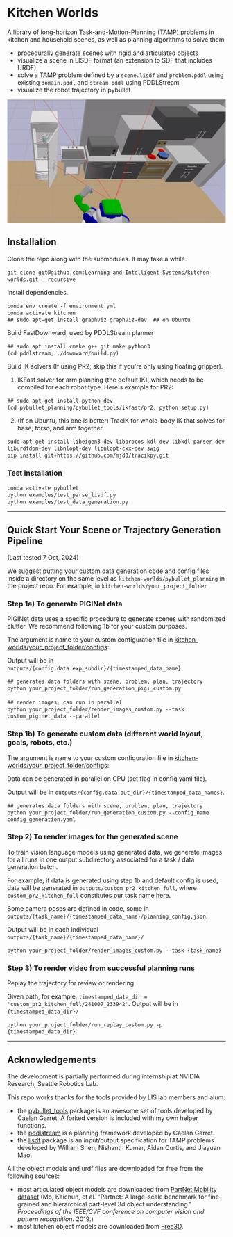# Kitchen Worlds

A library of long-horizon Task-and-Motion-Planning (TAMP) problems in kitchen and household scenes, as well as planning algorithms to solve them

- procedurally generate scenes with rigid and articulated objects
- visualize a scene in LISDF format (an extension to SDF that includes URDF)
- solve a TAMP problem defined by a `scene.lisdf` and `problem.pddl` using existing `domain.pddl` and `stream.pddl` using PDDLStream
- visualize the robot trajectory in pybullet

<img src="gifs/demo-cabbage.gif"></img>

<!--
<video autoplay loop muted playsinline width=100%>
  <source src="mp4/demo-cabbage.mp4" type="video/mp4">
</video>

<table class="multicol tightframes">
<tr>
<td width="33%">

<img src="imgs/demo-cabbage-1.png"></img>

</td>
<td width="33%">

<img src="imgs/demo-cabbage-2.png"></img>

</td>
<td width="33%">

<img src="imgs/demo-cabbage-4.png"></img>

</td>
</tr>
</table>
-->

## Installation

Clone the repo along with the submodules. It may take a while.

```shell
git clone git@github.com:Learning-and-Intelligent-Systems/kitchen-worlds.git --recursive
```

Install dependencies. 
<!-- 
Install [graphviz](https://pygraphviz.github.io/documentation/latest/install.html).
-->
```shell
conda env create -f environment.yml
conda activate kitchen
## sudo apt-get install graphviz graphviz-dev  ## on Ubuntu
```

Build FastDownward, used by PDDLStream planner

```shell
## sudo apt install cmake g++ git make python3
(cd pddlstream; ./downward/build.py)
```

Build IK solvers (If using PR2; skip this if you're only using floating gripper).

1) IKFast solver for arm planning (the default IK), which needs to be compiled for each robot type. Here's example for PR2:

```shell
## sudo apt-get install python-dev
(cd pybullet_planning/pybullet_tools/ikfast/pr2; python setup.py)
```

2) (If on Ubuntu, this one is better) TracIK for whole-body IK that solves for base, torso, and arm together

```shell
sudo apt-get install libeigen3-dev liborocos-kdl-dev libkdl-parser-dev liburdfdom-dev libnlopt-dev libnlopt-cxx-dev swig
pip install git+https://github.com/mjd3/tracikpy.git
```

### Test Installation

```shell 
conda activate pybullet
python examples/test_parse_lisdf.py
python examples/test_data_generation.py
```

---

<!--

## Tutorials

Here are some example scripts to help you understand the scene generation and task and motion planning tools 

--- 

-->

## Quick Start Your Scene or Trajectory Generation Pipeline

(Last tested 7 Oct, 2024)

We suggest putting your custom data generation code and config files inside a directory on the same level as `kitchen-worlds/pybullet_planning` in the project repo. For example, in `kitchen-worlds/your_project_folder`

### Step 1a) To generate PIGINet data

PIGINet data uses a specific procedure to generate scenes with randomized clutter. We recommend following 1b for your custom purposes.

The argument is name to your custom configuration file in [kitchen-worlds/your_project_folder/configs](https://github.com/Learning-and-Intelligent-Systems/kitchen-worlds/blob/master/your_project_folder/configs/config_generation_pigi.yaml):

Output will be in `outputs/{config.data.exp_subdir}/{timestamped_data_name}`.

```shell
## generates data folders with scene, problem, plan, trajectory
python your_project_folder/run_generation_pigi_custom.py

## render images, can run in parallel
python your_project_folder/render_images_custom.py --task custom_piginet_data --parallel
```

### Step 1b) To generate custom data (different world layout, goals, robots, etc.)

The argument is name to your custom configuration file in [kitchen-worlds/your_project_folder/configs](https://github.com/Learning-and-Intelligent-Systems/kitchen-worlds/blob/master/your_project_folder/configs/config_generation.yaml):

Data can be generated in parallel on CPU (set flag in config yaml file).

Output will be in `outputs/{config.data.out_dir}/{timestamped_data_names}`.

```shell
## generates data folders with scene, problem, plan, trajectory
python your_project_folder/run_generation_custom.py --config_name config_generation.yaml
```

### Step 2) To render images for the generated scene

To train vision language models using generated data, we generate images for all runs in one output subdirectory associated for a task / data generation batch. 

For example, if data is generated using step 1b and default config is used, data will be generated in `outputs/custom_pr2_kitchen_full`, where `custom_pr2_kitchen_full` constitutes our task name here.

Some camera poses are defined in code, some in `outputs/{task_name}/{timestamped_data_name}/planning_config.json`. 

Output will be in each individual `outputs/{task_name}/{timestamped_data_name}/`

```shell 
python your_project_folder/render_images_custom.py --task {task_name}
```

### Step 3) To render video from successful planning runs

Replay the trajectory for review or rendering

Given path, for example, `timestamped_data_dir = 'custom_pr2_kitchen_full/241007_233942'`. Output will be in `{timestamped_data_dir}/`

```shell
python your_project_folder/run_replay_custom.py -p {timestamped_data_dir}
```

<!--

---

## Examples

### Generate Worlds, Problems, and Plans

Collecting data involves generating data folders that include scene layout `scene.lisdf`, `problem.pddl`, `plan.json`, and trajectory `commands.pkl`. It can be run without gui (faster) and can be run in parallel. Note that planning is not guaranteed to be return a solution within timeout, depending on the domain.

There are two scripts for collecting data:

1) One is simpler, cleaner, and more adaptable for your tasks. It supports parallel data collection (change to `parallel: true; n_data: 10` in config yaml file). Example configuration files are provided in [kitchen-worlds/pybullet_planning/data_generator/configs](https://github.com/zt-yang/pybullet_planning/blob/master/data_generator/configs/kitchen_full_feg.yaml):

```shell
python examples/test_data_generation.py --config_name kitchen_full_pr2.yaml  ## PR2 with extended torso range
python examples/test_data_generation.py --config_name kitchen_full_feg.yaml  ## floating franka gripper
python examples/test_data_generation.py --config_path {path/to/your/custom_data_config.yaml}
```

2) The other uses a more general set of classes and processes. It supports replaning and continuously interacting with the environment. It was used to generate data for PIGINet [Sequence-Based Plan Feasibility Prediction for Efficient Task and Motion Planning](https://piginet.github.io/). Example configuration files are provided in [kitchen-worlds/pybullet_planning/cogarch_tools/configs](https://github.com/zt-yang/pybullet_planning/blob/master/cogarch_tools/configs/config_pigi.yaml):

```shell
python examples/test_data_generation_pigi.py  ## PR2 with extended torso range
```

The outputs from both scripts will be one or multiple data folders that you can use as input to the following post-processing scripts.

For example, a path may be `/home/yang/Documents/kitchen-worlds/outputs/test_feg_kitchen_mini/230214_205947`. You may also use the parent folder name `test_feg_kitchen_mini` as input to process all data folders for that task.

### Generate Images and Videos

Render images from camera poses given in `planning_config.json` of the data folders, which originates from the `camera_poses` field of data generation config files. The output images will be in their original data folders.

```shell
python examples/test_image_generation.py --task {path/to/your/task_name/data_dir}
python examples/test_image_generation.py --path {task_name}
```

Replay the generated trajectory in a given data path. Example configuration files are provided in [kitchen-worlds/pybullet_planning/pigi_tools/configs](https://github.com/zt-yang/pybullet_planning/blob/master/pigi_tools/configs/replay_rss.yaml). You can modify the options in config file to generate mp4, jpg, and gif.

```shell
python examples/test_replay_pigi_data.py --name replay_rss.yaml
python examples/test_replay_pigi_data.py --path {path/to/your/custom_replay_config.yaml}
```

### Customize Your Layout or Goals

Generate layout only:

```shell
python examples/test_world_builder.py -c kitchen_full_feg.yaml
```

-->

---

## Acknowledgements

The development is partially performed during internship at NVIDIA Research, Seattle Robotics Lab.

This repo works thanks for the tools provided by LIS lab members and alum:

* the [pybullet_tools](https://github.com/caelan/pybullet-planning/tree/master/pybullet_tools) package is an awesome set of tools developed by Caelan Garret. A forked version is included with my own helper functions.
* the [pddlstream](https://github.com/caelan/pddlstream) is a planning framework developed by Caelan Garret.
* the [lisdf](https://github.com/Learning-and-Intelligent-Systems/lisdf) package is an input/output specification for TAMP problems developed by William Shen, Nishanth Kumar, Aidan Curtis, and Jiayuan Mao.

All the object models and urdf files are downloaded for free from the following sources:

* most articulated object models are downloaded from [PartNet Mobility dataset](https://sapien.ucsd.edu/browse) (Mo, Kaichun, et al. "Partnet: A large-scale benchmark for fine-grained and hierarchical part-level 3d object understanding." *Proceedings of the IEEE/CVF conference on computer vision and pattern recognition*. 2019.)
* most kitchen object models are downloaded from [Free3D](https://free3d.com/3d-models/food).

